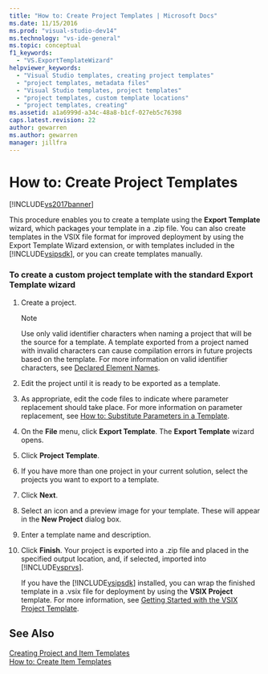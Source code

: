 ```yaml
---
title: "How to: Create Project Templates | Microsoft Docs"
ms.date: 11/15/2016
ms.prod: "visual-studio-dev14"
ms.technology: "vs-ide-general"
ms.topic: conceptual
f1_keywords: 
  - "VS.ExportTemplateWizard"
helpviewer_keywords: 
  - "Visual Studio templates, creating project templates"
  - "project templates, metadata files"
  - "Visual Studio templates, project templates"
  - "project templates, custom template locations"
  - "project templates, creating"
ms.assetid: a1a6999d-a34c-48a8-b1cf-027eb5c76398
caps.latest.revision: 22
author: gewarren
ms.author: gewarren
manager: jillfra
---
```

# How to: Create Project Templates
[!INCLUDE[vs2017banner](../includes/vs2017banner.md)]

This procedure enables you to create a template using the **Export Template** wizard, which packages your template in a .zip file. You can also create templates in the VSIX file format for improved deployment by using the Export Template Wizard extension, or with templates included in the [!INCLUDE[vsipsdk](../includes/vsipsdk-md.md)], or you can create templates manually.  
  
### To create a custom project template with the standard Export Template wizard  
  
1. Create a project.  
  
    > [!NOTE]
    >  Use only valid identifier characters when naming a project that will be the source for a template. A template exported from a project named with invalid characters can cause compilation errors in future projects based on the template. For more information on valid identifier characters, see [Declared Element Names](http://msdn.microsoft.com/library/09d8843b-c0dc-4afe-9dab-87c439a69e66).  
  
2. Edit the project until it is ready to be exported as a template.  
  
3. As appropriate, edit the code files to indicate where parameter replacement should take place. For more information on parameter replacement, see [How to: Substitute Parameters in a Template](../ide/how-to-substitute-parameters-in-a-template.md).  
  
4. On the **File** menu, click **Export Template**. The **Export Template** wizard opens.  
  
5. Click **Project Template**.  
  
6. If you have more than one project in your current solution, select the projects you want to export to a template.  
  
7. Click **Next**.  
  
8. Select an icon and a preview image for your template. These will appear in the **New Project** dialog box.  
  
9. Enter a template name and description.  
  
10. Click **Finish**. Your project is exported into a .zip file and placed in the specified output location, and, if selected, imported into [!INCLUDE[vsprvs](../includes/vsprvs-md.md)].  
  
     If you have the [!INCLUDE[vsipsdk](../includes/vsipsdk-md.md)] installed, you can wrap the finished template in a .vsix file for deployment by using the **VSIX Project** template. For more information, see [Getting Started with the VSIX Project Template](../extensibility/getting-started-with-the-vsix-project-template.md).  
  
## See Also  
 [Creating Project and Item Templates](../ide/creating-project-and-item-templates.md)   
 [How to: Create Item Templates](../ide/how-to-create-item-templates.md)
